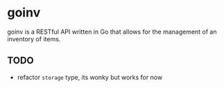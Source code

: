# goinv

goinv is a RESTful API written in Go that allows for the management of an inventory of items.

## TODO

- refactor `storage` type, its wonky but works for now